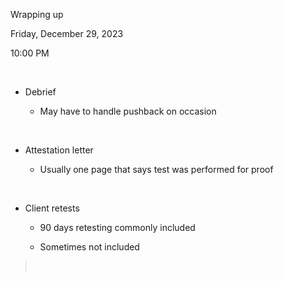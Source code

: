 Wrapping up

Friday, December 29, 2023

10:00 PM

 

-   Debrief

    -   May have to handle pushback on occasion

 

-   Attestation letter

    -   Usually one page that says test was performed for proof

 

-   Client retests

    -   90 days retesting commonly included

    -   Sometimes not included

>  
